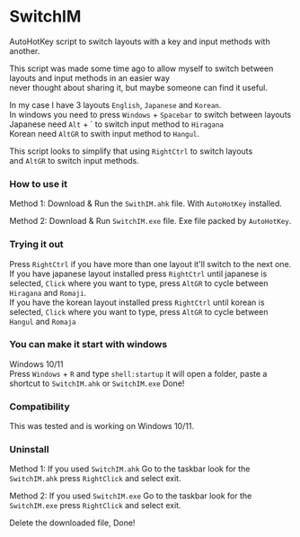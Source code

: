 # SwitchIM
AutoHotKey script to switch layouts with a key and input methods with another.<br/>

This script was made some time ago to allow myself to switch between layouts and input methods in an easier way<br/>
never thought about sharing it, but maybe someone can find it useful.<br/>

In my case I have 3 layouts `English`, `Japanese` and `Korean`.<br/>
In windows you need to press `Windows` + `Spacebar` to switch between layouts<br/>
Japanese need `Alt` + \` to switch input method to `Hiragana`<br/>
Korean need `AltGR` to swith input method to `Hangul`.<br/>

This script looks to simplify that using `RightCtrl` to switch layouts<br/>
and `AltGR` to switch input methods.<br/>

### How to use it

Method 1:
Download & Run the `SwithIM.ahk` file.
With `AutoHotKey` installed.

Method 2:
Download & Run `SwitchIM.exe` file.
Exe file packed by `AutoHotKey`.

### Trying it out

Press `RightCtrl` if you have more than one layout it'll switch to the next one.<br/>
If you have japanese layout installed press `RightCtrl` until japanese is selected, `Click` where you want to type, press `AltGR` to cycle between `Hiragana` and `Romaji`.<br/>
If you have the korean layout installed press `RightCtrl` until korean is selected, `Click` where you want to type, press `AltGR` to cycle between `Hangul` and `Romaja`<br/>

### You can make it start with windows

Windows 10/11<br/>
Press `Windows` + `R` and type `shell:startup` it will open a folder, paste a shortcut to `SwitchIM.ahk` or `SwitchIM.exe` Done!

### Compatibility

This was tested and is working on Windows 10/11.

### Uninstall

Method 1:
If you  used `SwitchIM.ahk` Go to the taskbar look for the `SwitchIM.ahk` press `RightClick` and select exit.<br/>

Method 2:
If you  used `SwitchIM.exe` Go to the taskbar look for the `SwitchIM.exe` press `RightClick` and select exit.<br/>

Delete the downloaded file, Done!

